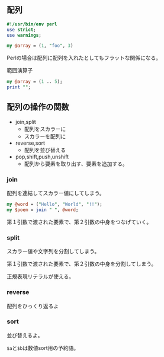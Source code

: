 配列
---

```perl
#!/usr/bin/env perl
use strict;
use warnings;
```



```perl
my @array = (1, "foo", 3)
```

Perlの場合は配列に配列を入れたとしてもフラットな関係になる。

範囲演算子
```perl
my @array = (1 .. 5);
print "";

```

配列の操作の関数
---

* join,split
  * 配列をスカラーに
  * スカラーを配列に
* reverse,sort
  * 配列を並び替える
* pop,shift,push,unshift
  * 配列から要素を取り出す、要素を追加する。


### join

配列を連結してスカラー値にしてしまう。

```perl
my @word = ("Hello", "World", "!!");
my $poem = join " ", @word;
```

第１引数で渡された要素で、第２引数の中身をつなげていく。

### split

スカラー値や文字列を分割してしまう。

第１引数で渡された要素で、第２引数の中身を分割してしまう。

正規表現リテラルが使える。

### reverse

配列をひっくり返るよ

### sort

並び替えるよ。

`$a`と`$b`は数値sort用の予約語。